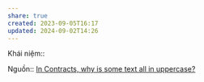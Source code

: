 ```yaml
---
share: true
created: 2023-09-05T16:17
updated: 2024-09-02T14:26
---
```

Khái niệm:: 

Nguồn:: [In Contracts, why is some text all in uppercase?](https://law.stackexchange.com/a/18210/26060)
